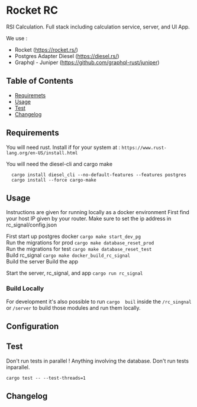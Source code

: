 # Rocket RC
RSI Calculation. Full stack including calculation service, server, and UI App.

We use :
- Rocket (https://rocket.rs/)
- Postgres Adapter Diesel (https://diesel.rs/)
- Graphql - Juniper (https://github.com/graphql-rust/juniper)

## Table of Contents

* [Requiremets](#install)
* [Usage](#usage)
* [Test](#test)
* [Changelog](#changelog)

## Requirements

You will need rust. Install if for your system at : ` https://www.rust-lang.org/en-US/install.html `

You will need the diesel-cli and cargo make
````
  cargo install diesel_cli --no-default-features --features postgres
  cargo install --force cargo-make
````

## Usage

Instructions are given for running locally as a docker environment
First find your host IP given by your router.
Make sure to set the ip address in rc_signal/config.json

First start up postgres docker  ` cargo make start_dev_pg ` <br>
Run the migrations for prod     ` cargo make database_reset_prod ` <br>
Run the migrations for test     ` cargo make database_reset_test ` <br>
Build rc_signal                 ` cargo make docker_build_rc_signal ` <br>
Build the server
Build the app


Start the server, rc_signal, and app
```` cargo run rc_signal ````

### Build Locally

For development it's also possible to run ```` cargo  buil ```` inside the
```` /rc_singnal ```` or  ```` /server ```` to build those modules and
run them locally.

## Configuration

## Test

Don't run tests in parallel ! Anything involving the database. Don't run tests inparallel.

```` cargo test -- --test-threads=1 ````

## Changelog


